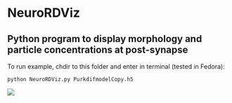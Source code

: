 # NeuroRDViz
## Python program to display morphology and particle concentrations at post-synapse 

To run example, chdir to this folder and enter in terminal (tested in Fedora):

    python NeuroRDViz.py PurkdifmodelCopy.h5

<img src="https://imgur.com/9c8RuL6.png">
